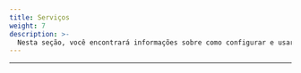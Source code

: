 ```yaml
---
title: Serviços
weight: 7
description: >-
  Nesta seção, você encontrará informações sobre como configurar e usar serviços no Beagle Flutter.
---
```


---

<!-- todo -->
